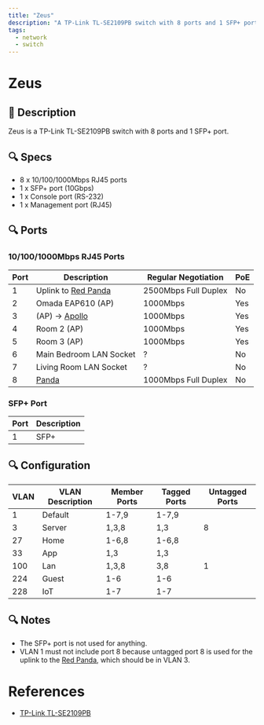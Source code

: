 ```yaml
---
title: "Zeus"
description: "A TP-Link TL-SE2109PB switch with 8 ports and 1 SFP+ port."
tags:
  - network
  - switch
---
```


# Zeus

## 📝 Description

Zeus is a TP-Link TL-SE2109PB switch with 8 ports and 1 SFP+ port.

## 🔍 Specs

- 8 x 10/100/1000Mbps RJ45 ports
- 1 x SFP+ port (10Gbps)
- 1 x Console port (RS-232)
- 1 x Management port (RJ45)

## 🔍 Ports

### 10/100/1000Mbps RJ45 Ports

| Port | Description                           | Regular Negotiation  | PoE |
| ---- | ------------------------------------- | -------------------- | --- |
| 1    | Uplink to [Red Panda](./red-panda.md) | 2500Mbps Full Duplex | No  |
| 2    | Omada EAP610 (AP)                     | 1000Mbps             | Yes |
| 3    | (AP) -> [Apollo](./apollo)            | 1000Mbps             | Yes |
| 4    | Room 2 (AP)                           | 1000Mbps             | Yes |
| 5    | Room 3 (AP)                           | 1000Mbps             | Yes |
| 6    | Main Bedroom LAN Socket               | ?                    | No  |
| 7    | Living Room LAN Socket                | ?                    | No  |
| 8    | [Panda](./panda.md)                   | 1000Mbps Full Duplex | No  |

### SFP+ Port

| Port | Description |
| ---- | ----------- |
| 1    | SFP+        |


## 🔍 Configuration

| VLAN | VLAN Description | Member Ports | Tagged Ports | Untagged Ports |
| ---- | ---------------- | ------------ | ------------ | -------------- |
| 1    | Default          | 1-7,9        | 1-7,9        |                |
| 3    | Server           | 1,3,8        | 1,3          | 8              |
| 27   | Home             | 1-6,8        | 1-6,8        |                |
| 33   | App              | 1,3          | 1,3          |                |
| 100  | Lan              | 1,3,8        | 3,8          | 1              |
| 224  | Guest            | 1-6          | 1-6          |                |
| 228  | IoT              | 1-7          | 1-7          |                |

## 🔍 Notes

- The SFP+ port is not used for anything.
- VLAN 1 must not include port 8 because untagged port 8 is used for the uplink to the [Red Panda](./red-panda.md), which should be in VLAN 3.

# References

- [TP-Link TL-SE2109PB](https://www.tp-link.com.cn/product_2787.html)
